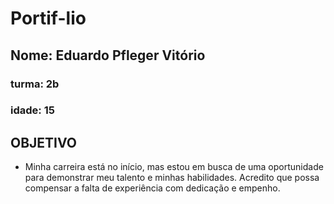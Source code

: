# Portif-lio
##  Nome: Eduardo Pfleger Vitório
### turma: 2b
### idade: 15 


## OBJETIVO
*  Minha carreira está no início, mas estou em busca de uma oportunidade para demonstrar meu talento e minhas habilidades. Acredito que possa compensar a falta de experiência com dedicação e empenho.
